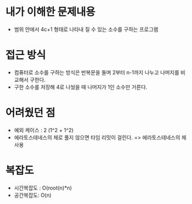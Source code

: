 # 내가 이해한 문제내용  
* 범위 안에서 4c+1 형태로 나타내 질 수 있는 소수를 구하는 프로그램

# 접근 방식
* 컴퓨터로 소수를 구하는 방식은 반복문을 돌며 2부터 n-1까지 나누고 나머지를 비교해서 구한다.
* 구한 소수를 저장해 4로 나눴을 때 나머지가 1인 소수만 거른다.

# 어려웠던 점
* 예외 케이스 : 2 (1^2 + 1^2)
* 에라토스테네스의 체로 풀지 않으면 타임 리밋이 걸린다. => 에라토스테네스의 체 사용

# 복잡도
* 시간복잡도 : O(root(n)*n)
* 공간복잡도: O(n)

